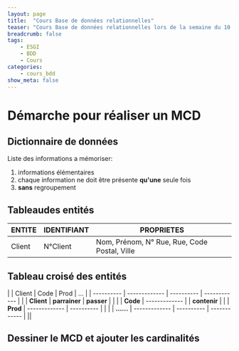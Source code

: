 ```yaml
---
layout: page
title:  "Cours Base de données relationnelles"
teaser: "Cours Base de données relationnelles lors de la semaine du 10 Avril 2017"
breadcrumb: false
tags:
    - ESGI
    - BDD
    - Cours
categories:
    - cours_bdd
show_meta: false
---
```


# Démarche pour réaliser un MCD

## Dictionnaire de données

Liste des informations a mémoriser:

  1. informations élémentaires
  2. chaque information ne doit être présente **qu'une** seule fois
  3. **sans** regroupement

## Tableaudes entités

| ENTITE | IDENTIFIANT | PROPRIETES |
| ------ | ----------- | ---------- |
| Client | N°Client    | Nom, Prénom, N° Rue, Rue, Code Postal, Ville |

## Tableau croisé des entités

|            | Client        | Code       | Prod         | ... |
| ---------- | ------------- | ---------- | ------------ |     |
| **Client** | **parrainer** | **passer** |              |     |
| **Code**   | ------------- |            | **contenir** |     |
| **Prod**   | ------------- | ---------- |              |     |
| **......** | ------------- | ---------- | ------------ |     ||

## Dessiner le MCD et ajouter les cardinalités
